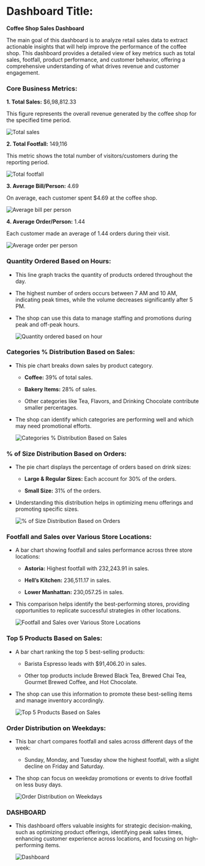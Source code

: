 <h1>Dashboard Title:</h1>

**Coffee Shop Sales Dashboard**

The main goal of this dashboard is to analyze retail sales data to extract actionable insights that will help improve the performance of the coffee shop. This dashboard provides a detailed view of key metrics such as total sales, footfall, product performance, and customer behavior, offering a comprehensive understanding of what drives revenue and customer engagement.

<h3>Core Business Metrics:</h3>

**1. Total Sales:** $6,98,812.33

This figure represents the overall revenue generated by the coffee shop for the specified time period.

![Total sales](https://github.com/user-attachments/assets/12e64afb-e4ac-425e-9e4a-3f9ab6b86f95)


**2. Total Footfall:** 149,116

This metric shows the total number of visitors/customers during the reporting period.

![Total footfall](https://github.com/user-attachments/assets/dab41d1d-56f4-4697-9fd0-0a9662c6e8e7)


**3. Average Bill/Person:** 4.69

On average, each customer spent $4.69 at the coffee shop.

![Average bill per person](https://github.com/user-attachments/assets/456c3649-6dec-4d8f-9540-fee0586a86e2)


**4. Average Order/Person:** 1.44

Each customer made an average of 1.44 orders during their visit.

![Average order per person](https://github.com/user-attachments/assets/99341e32-50fd-49fc-9d8d-47f90c764057)


<h3>Quantity Ordered Based on Hours:</h3>

- This line graph tracks the quantity of products ordered throughout the day. 

- The highest number of orders occurs between 7 AM and 10 AM, indicating peak times, while the volume decreases significantly after 5 PM.

- The shop can use this data to manage staffing and promotions during peak and off-peak hours.

  ![Quantity ordered based on hour](https://github.com/user-attachments/assets/1e9b01dd-6d52-4780-8fd9-4a456162b6fb)


<h3>Categories % Distribution Based on Sales:</h3>

- This pie chart breaks down sales by product category.

  - **Coffee:** 39% of total sales.

  - **Bakery Items:** 28% of sales.

  - Other categories like Tea, Flavors, and Drinking Chocolate contribute smaller percentages.

- The shop can identify which categories are performing well and which may need promotional efforts.

  ![Categories % Distribution Based on Sales](https://github.com/user-attachments/assets/21bb8268-4ae7-4154-9ee3-5c6bd7828cb9)


<h3>% of Size Distribution Based on Orders:</h3>

- The pie chart displays the percentage of orders based on drink sizes:

  - **Large & Regular Sizes:** Each account for 30% of the orders.
  
  - **Small Size:** 31% of the orders.

- Understanding this distribution helps in optimizing menu offerings and promoting specific sizes.

  ![% of Size Distribution Based on Orders](https://github.com/user-attachments/assets/6b3e299b-cfdd-49ec-8c08-0d9a5ce3e918)

  
<h3>Footfall and Sales over Various Store Locations:</h3>

- A bar chart showing footfall and sales performance across three store locations:

  - **Astoria:** Highest footfall with 232,243.91 in sales.

  - **Hell’s Kitchen:** 236,511.17 in sales.

  - **Lower Manhattan:** 230,057.25 in sales.

- This comparison helps identify the best-performing stores, providing opportunities to replicate successful strategies in other locations.

  ![Footfall and Sales over Various Store Locations](https://github.com/user-attachments/assets/52b950de-4744-4a8f-87d9-de205cb685bb)

<h3>Top 5 Products Based on Sales:</h3>

- A bar chart ranking the top 5 best-selling products:

  - Barista Espresso leads with $91,406.20 in sales.

  - Other top products include Brewed Black Tea, Brewed Chai Tea, Gourmet Brewed Coffee, and Hot Chocolate.

- The shop can use this information to promote these best-selling items and manage inventory accordingly.

  ![Top 5 Products Based on Sales](https://github.com/user-attachments/assets/1b0754ea-ea15-48f2-a821-8c63047d87fa)


<h3>Order Distribution on Weekdays:</h3>

- This bar chart compares footfall and sales across different days of the week:

  - Sunday, Monday, and Tuesday show the highest footfall, with a slight decline on Friday and Saturday.

- The shop can focus on weekday promotions or events to drive footfall on less busy days.

  ![Order Distribution on Weekdays](https://github.com/user-attachments/assets/5c2199c9-501a-4ff3-ba64-20b27cc3d02a)

<h3>DASHBOARD</h3>

- This dashboard offers valuable insights for strategic decision-making, such as optimizing product offerings, identifying peak sales times, enhancing customer experience across locations, and focusing on high-    performing items.

  ![Dashboard](https://github.com/user-attachments/assets/235ae7ff-334f-45f4-8850-7e13d685edb6)



